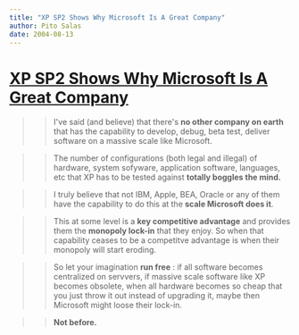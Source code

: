 ```yaml
---
title: "XP SP2 Shows Why Microsoft Is A Great Company"
author: Pito Salas
date: 2004-08-13
---
```

# [XP SP2 Shows Why Microsoft Is A Great Company](None)



>>

>> I've said (and believe) that there's **no other company on earth** that has
the capability to develop, debug, beta test, deliver software on a massive
scale like Microsoft.

>>

>> The number of configurations (both legal and illegal) of hardware, system
sofyware, application software, languages, etc that XP has to be tested
against **totally boggles the mind.**

>>

>> I truly believe that not IBM, Apple, BEA, Oracle or any of them have the
capability to do this at the **scale Microsoft does it**.

>>

>> This at some level is a **key competitive advantage** and provides them the
**monopoly lock-in** that they enjoy. So when that capability ceases to be a
competitve advantage is when their monopoly will start eroding.

>>

>> So let your imagination **run free** : if all software becomes centralized
on servvers, if massive scale software like XP becomes obsolete, when all
hardware becomes so cheap that you just throw it out instead of upgrading it,
maybe then Microsoft might loose their lock-in.

>>

>> **Not before.**


